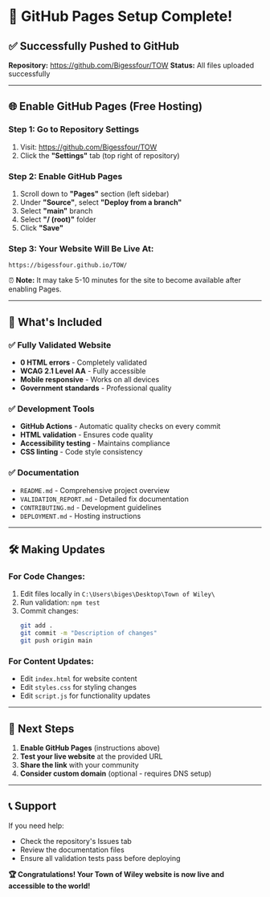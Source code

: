 # 🚀 GitHub Pages Setup Complete!

## ✅ Successfully Pushed to GitHub
**Repository:** https://github.com/Bigessfour/TOW
**Status:** All files uploaded successfully

---

## 🌐 Enable GitHub Pages (Free Hosting)

### Step 1: Go to Repository Settings
1. Visit: https://github.com/Bigessfour/TOW
2. Click the **"Settings"** tab (top right of repository)

### Step 2: Enable GitHub Pages
1. Scroll down to **"Pages"** section (left sidebar)
2. Under **"Source"**, select **"Deploy from a branch"**
3. Select **"main"** branch
4. Select **"/ (root)"** folder
5. Click **"Save"**

### Step 3: Your Website Will Be Live At:
```
https://bigessfour.github.io/TOW/
```

⏰ **Note:** It may take 5-10 minutes for the site to become available after enabling Pages.

---

## 🔧 What's Included

### ✅ Fully Validated Website
- **0 HTML errors** - Completely validated
- **WCAG 2.1 Level AA** - Fully accessible
- **Mobile responsive** - Works on all devices
- **Government standards** - Professional quality

### ✅ Development Tools
- **GitHub Actions** - Automatic quality checks on every commit
- **HTML validation** - Ensures code quality
- **Accessibility testing** - Maintains compliance
- **CSS linting** - Code style consistency

### ✅ Documentation
- `README.md` - Comprehensive project overview
- `VALIDATION_REPORT.md` - Detailed fix documentation
- `CONTRIBUTING.md` - Development guidelines
- `DEPLOYMENT.md` - Hosting instructions

---

## 🛠️ Making Updates

### For Code Changes:
1. Edit files locally in `C:\Users\biges\Desktop\Town of Wiley\`
2. Run validation: `npm test`
3. Commit changes:
   ```bash
   git add .
   git commit -m "Description of changes"
   git push origin main
   ```

### For Content Updates:
- Edit `index.html` for website content
- Edit `styles.css` for styling changes
- Edit `script.js` for functionality updates

---

## 🎯 Next Steps

1. **Enable GitHub Pages** (instructions above)
2. **Test your live website** at the provided URL
3. **Share the link** with your community
4. **Consider custom domain** (optional - requires DNS setup)

---

## 📞 Support

If you need help:
- Check the repository's Issues tab
- Review the documentation files
- Ensure all validation tests pass before deploying

**🏆 Congratulations! Your Town of Wiley website is now live and accessible to the world!**
